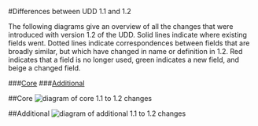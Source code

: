 #Differences between UDD 1.1 and 1.2

The following diagrams give an overview of all the changes that were introduced with version 1.2 of the UDD. Solid lines indicate where existing fields went. Dotted lines indicate correspondences between fields that are broadly similar, but which have changed in name or definition in 1.2. Red indicates that a field is no longer used, green indicates a new field, and beige a changed field. 

###[Core](#core)
###[Additional](#additional-1)

##Core
![diagram of core 1.1 to 1.2 changes][core]

[core]: https://github.com/jiscdev/analytics-udd/blob/v1.2.1/media/core.png "core"

##Additional
![diagram of additional 1.1 to 1.2 changes][additional]

[additional]: https://github.com/jiscdev/analytics-udd/blob/v1.2.1/media/additional.png "additional"

